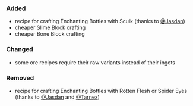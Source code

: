 
### Added

- recipe for crafting Enchanting Bottles with Sculk (thanks to [@Jasdan](https://www.planetminecraft.com/member/jasdan/))
- cheaper Slime Block crafting
- cheaper Bone Block crafting

### Changed

- some ore recipes require their raw variants instead of their ingots

### Removed

- recipe for crafting Enchanting Bottles with Rotten Flesh or Spider Eyes (thanks to [@Jasdan](https://www.planetminecraft.com/member/jasdan/) and [@Tarnex](https://www.planetminecraft.com/member/tarnex/))

